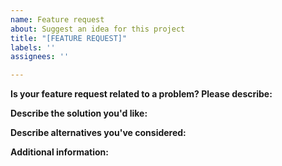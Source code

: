 ```yaml
---
name: Feature request
about: Suggest an idea for this project
title: "[FEATURE REQUEST]"
labels: ''
assignees: ''

---
```


**Is your feature request related to a problem? Please describe:**

**Describe the solution you'd like:**

**Describe alternatives you've considered:**

**Additional information:**
